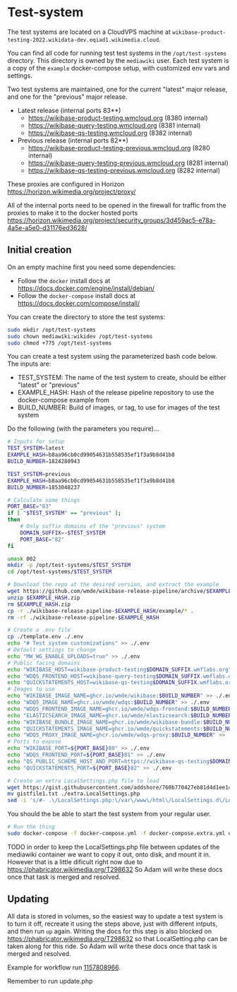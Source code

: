 # Test-system

The test systems are located on a CloudVPS machine at `wikibase-product-testing-2022.wikidata-dev.eqiad1.wikimedia.cloud`.

You can find all code for running test test systems in the `/opt/test-systems` directory.
This directory is owned by the `mediawiki` user.
Each test system is a copy of the `example` docker-compose setup, with customized env vars and settings.

Two test systems are maintained, one for the current "latest" major release, and one for the "previous" major release.

- Latest release (internal ports 83**)
  - https://wikibase-product-testing.wmcloud.org (8380 internal)
  - https://wikibase-query-testing.wmcloud.org (8381 internal)
  - https://wikibase-qs-testing.wmcloud.org (8382 internal)
- Previous release (internal ports 82**)
  - https://wikibase-product-testing-previous.wmcloud.org (8280 internal)
  - https://wikibase-query-testing-previous.wmcloud.org (8281 internal)
  - https://wikibase-qs-testing-previous.wmcloud.org (8282 internal)

These proxies are configured in Horizon https://horizon.wikimedia.org/project/proxy/

All of the internal ports need to be opened in the firewall for traffic from the proxies to make it to the docker hosted ports https://horizon.wikimedia.org/project/security_groups/3d459ac5-e78a-4a5e-a5e0-d31176ed3628/

## Initial creation

On an empty machine first you need some dependencies:

- Follow the `docker` install docs at https://docs.docker.com/engine/install/debian/
- Follow the `docker-compose` install docs at https://docs.docker.com/compose/install/

You can create the directory to store the test systems:

```sh
sudo mkdir /opt/test-systems
sudo chown mediawiki:wikidev /opt/test-systems
sudo chmod +775 /opt/test-systems
```

You can create a test system using the parameterized bash code below.
The inputs are:

 - TEST_SYSTEM: The name of the test system to create, should be either "latest" or "previous"
 - EXAMPLE_HASH: Hash of the release pipeline repository to use the docker-compose example from
 - BUILD_NUMBER: Build of images, or tag, to use for images of the test system

Do the following (with the parameters you require)...

```sh
# Inputs for setup
TEST_SYSTEM=latest
EXAMPLE_HASH=b8aa96cb0cd99054631b558535ef1f3a9b8d41b8
BUILD_NUMBER=1824280943

TEST_SYSTEM=previous
EXAMPLE_HASH=b8aa96cb0cd99054631b558535ef1f3a9b8d41b8
BUILD_NUMBER=1853048237

# Calculate some things
PORT_BASE="83"
if [ "$TEST_SYSTEM" == "previous" ];
then
    # Only suffix domains of the "previous" system
    DOMAIN_SUFFIX=-$TEST_SYSTEM
    PORT_BASE="82"
fi

umask 002
mkdir -p /opt/test-systems/$TEST_SYSTEM
cd /opt/test-systems/$TEST_SYSTEM

# Download the repo at the desired version, and extract the example
wget https://github.com/wmde/wikibase-release-pipeline/archive/$EXAMPLE_HASH.zip
unzip $EXAMPLE_HASH.zip
rm $EXAMPLE_HASH.zip
cp -r ./wikibase-release-pipeline-$EXAMPLE_HASH/example/* .
rm -rf ./wikibase-release-pipeline-$EXAMPLE_HASH

# Create a .env file
cp ./template.env ./.env
echo "# Test system customizations" >> ./.env
# Default settings to change
echo "MW_WG_ENABLE_UPLOADS=true" >> ./.env
# Public facing domains
echo "WIKIBASE_HOST=wikibase-product-testing$DOMAIN_SUFFIX.wmflabs.org" >> ./.env
echo "WDQS_FRONTEND_HOST=wikibase-query-testing$DOMAIN_SUFFIX.wmflabs.org" >> ./.env
echo "QUICKSTATEMENTS_HOST=wikibase-qs-testing$DOMAIN_SUFFIX.wmflabs.org" >> ./.env
# Images to use
echo "WIKIBASE_IMAGE_NAME=ghcr.io/wmde/wikibase:$BUILD_NUMBER" >> ./.env
echo "WDQS_IMAGE_NAME=ghcr.io/wmde/wdqs:$BUILD_NUMBER" >> ./.env
echo "WDQS_FRONTEND_IMAGE_NAME=ghcr.io/wmde/wdqs-frontend:$BUILD_NUMBER" >> ./.env
echo "ELASTICSEARCH_IMAGE_NAME=ghcr.io/wmde/elasticsearch:$BUILD_NUMBER" >> ./.env
echo "WIKIBASE_BUNDLE_IMAGE_NAME=ghcr.io/wmde/wikibase-bundle:$BUILD_NUMBER" >> ./.env
echo "QUICKSTATEMENTS_IMAGE_NAME=ghcr.io/wmde/quickstatements:$BUILD_NUMBER" >> ./.env
echo "WDQS_PROXY_IMAGE_NAME=ghcr.io/wmde/wdqs-proxy:$BUILD_NUMBER" >> ./.env
# Ports to expose
echo "WIKIBASE_PORT=${PORT_BASE}80" >> ./.env
echo "WDQS_FRONTEND_PORT=${PORT_BASE}81" >> ./.env
echo "QS_PUBLIC_SCHEME_HOST_AND_PORT=https://wikibase-qs-testing$DOMAIN_SUFFIX.wmflabs.org:${PORT_BASE}82" >> ./.env
echo "QUICKSTATEMENTS_PORT=${PORT_BASE}82" >> ./.env

# Create an extra LocalSettings.php file to load
wget https://gist.githubusercontent.com/addshore/760b770427eb81d4d1ee14eb331246ea/raw/92a464ca0ee6b2432cc1af9c977166f794c78488/gistfile1.txt
mv gistfile1.txt ./extra.LocalSettings.php
sed -i 's/#- .\/LocalSettings.php:\/var\/www\/html\/LocalSettings.d\/LocalSettings.override.php/- .\/extra.LocalSettings.php:\/var\/www\/html\/LocalSettings.d\/LocalSettings.extra.php/' ./docker-compose.yml
```

You should the be able to start the test system from your regular user.

```sh
# Run the thing
sudo docker-compose -f docker-compose.yml -f docker-compose.extra.yml up -d
```

TODO in order to keep the LocalSettings.php file between updates of the mediawiki container we want to copy it out, onto disk, and mount it in.
However that is a little dificult right now due to https://phabricator.wikimedia.org/T298632
So Adam will write these docs once that task is merged and resolved.

## Updating

All data is stored in volumes, so the easiest way to update a test system is to turn it off, recreate it using the steps above, just with different intputs, and then run `up` again.
Writing the docs for this step is also blocked on https://phabricator.wikimedia.org/T298632 so that LocalSetting.php can be taken along for this ride.
So Adam will write these docs once that task is merged and resolved.

Example for workflow run [1157808966](https://github.com/wmde/wikibase-release-pipeline/actions/runs/1157808966).

Remember to run update.php
